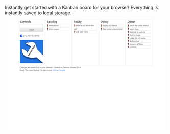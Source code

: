 Instantly get started with a Kanban board for your browser! Everything is instantly saved to local storage.

![Screenshot](Screen1.png)
